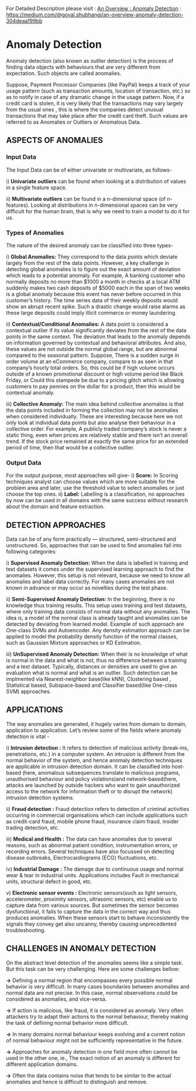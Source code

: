 For Detailed Description please visit :
[An Overview : Anomaly Detection](https://medium.com/@goyal.shubhangi/an-overview-anomaly-detection-304deaa199bb) : https://medium.com/@goyal.shubhangi/an-overview-anomaly-detection-304deaa199bb 

# Anomaly Detection

Anomaly detection (also known as outlier detection) is the process of finding data objects with behaviours that are very different from expectation. Such objects are called anomalies.

Suppose, Payment Processor Companies (like PayPal) keeps a track of your usage pattern (such as transaction amounts, location of transaction, etc.) so as to notify in case of any dramatic change in the usage pattern. Now, if a credit card is stolen, it is very likely that the transactions may vary largely from the usual ones , this is where the companies detect unusual transactions that may take place after the credit card theft. Such values are referred to as Anomalies or Outliers or Anomalous Data.


## ASPECTS OF ANOMALIES
### Input Data
The Input Data can be of either univariate or multivariate, as follows-

i) **Univariate outliers** can be found when looking at a distribution of values in a single feature space. 

ii) **Multivariate outliers** can be found in a n-dimensional space (of n-features). Looking at distributions in n-dimensional spaces can be very difficult for the human brain, that is why we need to train a model to do it for us.

### Types of Anomalies
The nature of the desired anomaly can be classified into three types-

i) **Global Anomalies:** They correspond to the data points which deviate largely from the rest of the data points. However, a key challenge in detecting global anomalies is to figure out the exact amount of deviation which leads to a potential anomaly.
For example, A banking customer who normally deposits no more than $1000 a month in checks at a local ATM suddenly makes two cash deposits of $5000 each in the span of two weeks is a global anomaly because this event has never before occurred in this customer’s history. The time series data of their weekly deposits would show an abrupt recent spike. Such a drastic change would raise alarms as these large deposits could imply illicit commerce or money laundering.

ii) **Contextual/Conditional Anomalies:** A data point is considered a contextual outlier if its value significantly deviates from the rest of the data points in the same context. The deviation that leads to the anomaly depends on information governed by contextual and behavioral attributes. And also, these values are not outside the normal global range, but are abnormal compared to the seasonal pattern. 
Suppose, There is a sudden surge in order volume at an eCommerce company, compare to as seen in that company’s hourly total orders. So, this could be if high volume occurs outside of a known promotional discount or high volume period like Black Friday, or Could this stampede be due to a pricing glitch which is allowing customers to pay pennies on the dollar for a product, then this would be contextual anomaly.

iii) **Collective Anomaly:** The main idea behind collective anomalies is that the data points included in forming the collection may not be anomalies when considered individually. These are interesting because here we not only look at individual data points but also analyse their behaviour in a collective order.
For example, A publicly traded company’s stock is never a static thing, even when prices are relatively stable and there isn’t an overall trend. If the stock price remained at exactly the same price for an extended period of time, then that would be a collective outlier.

### Output Data
For the output purpose, most approaches will give-
i) **Score:** In Scoring techniques analyst can choose values which are more suitable for the problem area and later, use the threshold value to select anomalies or just choose the top ones. 
ii) **Label:** Labelling is a classification, no approaches by now can be used in all domains with the same success without research about the domain and feature extraction.

## DETECTION APPROACHES
Data can be of any form practically — structured, semi-structured and unstructured. So, approaches that can be used to find anomalies fall into following categories:

i) **Supervised Anomaly Detection:** When the data is labelled in training and test datasets it comes under the supervised learning approach to find the anomalies.
However, this setup is not relevant, because we need to know all anomalies and label data correctly. For many cases anomalies are not known in advance or may occur as novelties during the test phase.

ii) **Semi-Supervised Anomaly Detection:** In the beginning, there is no knowledge thus training results. This setup uses training and test datasets, where only training data consists of normal data without any anomalies. The idea is, a model of the normal class is already taught and anomalies can be detected by deviating from learned model. 
Example of such approach are One-class SVMs and Autoencoder. Any density estimation approach can be applied to model the probability density function of the normal classes, such as Gaussian Mixture approaches or KD Estimation.

iii) **UnSupervised Anomaly Detection:** When their is no knowledge of what is normal in the data and what is not, thus no difference between a training and a test dataset. Typically, distances or densities are used to give an evaluation what is normal and what is an outlier.
Such detection can be implmented via Nearest-neighbor base(like kNN), Clustering based , Statistical based, Subspace-based and Classifier based(like One-class SVM) approaches.

## APPLICATIONS
The way anomalies are generated, it hugely varies from domain to domain, application to application. Let’s review some of the fields where anomaly detection is vital -

i) **Intrusion detection :** It refers to detection of malicious activity (break-ins, penetrations, etc.) in a computer system. An intrusion is different from the normal behavior of the system, and hence anomaly detection techniques are applicable in intrusion detection domain. It can be classified into host-based (here, anomalous subsequences translate to malicious programs, unauthorised behaviour and policy violations)and network-based(here, attacks are launched by outside hackers who want to gain unauthorized access to the network for information theft or to disrupt the network) intrusion detection systems.

ii) **Fraud detection :** Fraud detection refers to detection of criminal activities occurring in commercial organisations which can include applications such as credit-card fraud, mobile phone fraud, insurance claim fraud, insider trading detection, etc. 

iii) **Medical and Health :** The data can have anomalies due to several reasons, such as abnormal patient condition, instrumentation errors, or recording errors. Several techniques have also focussed on detecting disease outbreaks, Electrocardiograms (ECG) fluctuations, etc.

iv) **Industrial Damage :** The damage due to continuous usage and normal wear & tear in industrial units. Applications includes Fault in mechanical units, structural defect in good, etc.

v) **Electronic sensor events :** Electronic sensors(such as light sensors, accelerometer, proximity sensors, ultrasonic sensors, etc) enable us to capture data from various sources. But sometimes the sensor becomes dysfunctional, it fails to capture the data in the correct way and thus produces anomalies. When these sensors start to behave inconsistently the signals they convey get also uncanny, thereby causing unprecedented troubleshooting.

## CHALLENGES IN ANOMALY DETECTION
On the abstract level detection of the anomalies seems like a simple task. But this task can be very challenging. Here are some challenges bellow:

**→** Defining a normal region that encompasses every possible normal behavior is very difficult. In many cases boundaries between anomalies and normal data are not precise. In this case, normal observations could be considered as anomalies, and vice-versa.

**→** If action is malicious, like fraud, it is considered as anomaly. Very often attackers try to adapt their actions to the normal behaviour, thereby making the task of defining normal behavior more difficult.

**→** In many domains normal behaviour keeps evolving and a current notion of normal behaviour might not be sufficiently representative in the future.

**→** Approaches for anomaly detection in one field more often cannot be used in the other one, ie., The exact notion of an anomaly is different for different application domains.

**→** Often the data contains noise that tends to be similar to the actual anomalies and hence is difficult to distinguish and remove.
